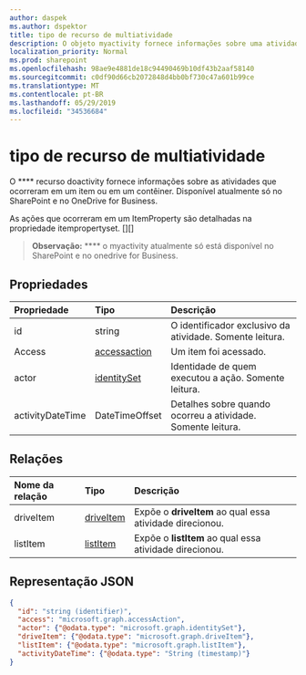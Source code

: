 ```yaml
---
author: daspek
ms.author: dspektor
title: tipo de recurso de multiatividade
description: O objeto myactivity fornece informações sobre uma atividade que ocorreu em um item.
localization_priority: Normal
ms.prod: sharepoint
ms.openlocfilehash: 98ae9e4881de18c94490469b10df43b2aaf58140
ms.sourcegitcommit: c0df90d66cb2072848d4bb0bf730c47a601b99ce
ms.translationtype: MT
ms.contentlocale: pt-BR
ms.lasthandoff: 05/29/2019
ms.locfileid: "34536684"
---
```

# <a name="itemactivity-resource-type"></a>tipo de recurso de multiatividade

O **** recurso doactivity fornece informações sobre as atividades que ocorreram em um item ou em um contêiner.
Disponível atualmente só no SharePoint e no OneDrive for Business.

As ações que ocorreram em um ItemProperty são detalhadas na propriedade itempropertyset. [][]

>**Observação:** **** o myactivity atualmente só está disponível no SharePoint e no onedrive for Business.

[itemActionSet]: itemactionset.md#properties

## <a name="properties"></a>Propriedades

| Propriedade | Tipo                    | Descrição
|:---------|:------------------------|:----------------------------------------
| id       | string                  | O identificador exclusivo da atividade. Somente leitura.
| Access   | [accessaction][]        | Um item foi acessado.
| actor    | [identitySet][]         | Identidade de quem executou a ação. Somente leitura.
| activityDateTime    | DateTimeOffset | Detalhes sobre quando ocorreu a atividade. Somente leitura.

[accessaction]: accessaction.md
[identitySet]: identityset.md

## <a name="relationships"></a>Relações

| Nome da relação | Tipo          | Descrição
|:------------------|:--------------|:-----------------------------------------
| driveItem         | [driveItem][] | Expõe o **driveItem** ao qual essa atividade direcionou.
| listItem          | [listItem][]  | Expõe o **listItem** ao qual essa atividade direcionou.

[driveItem]: driveitem.md
[listItem]: listitem.md

## <a name="json-representation"></a>Representação JSON

<!-- {
  "blockType": "resource",
  "optionalProperties": [ ],
  "keyProperty": "id",
  "@type": "microsoft.graph.itemActivity",
  "@type.aka": "oneDrive.activityEntity"
}-->

```json
{
  "id": "string (identifier)",
  "access": "microsoft.graph.accessAction",
  "actor": {"@odata.type": "microsoft.graph.identitySet"},
  "driveItem": {"@odata.type": "microsoft.graph.driveItem"},
  "listItem": {"@odata.type": "microsoft.graph.listItem"},
  "activityDateTime": {"@odata.type": "String (timestamp)"}
}
```

<!--
{
  "type": "#page.annotation",
  "description": "The itemActivity object provides information about an activity that took place on an item.",
  "keywords": "activities,activity,action",
  "section": "documentation",
  "tocPath": "Resources/itemActivity",
  "suppressions": []
}
-->

